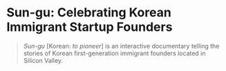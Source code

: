 # Sun-gu: Celebrating Korean Immigrant Startup Founders

> *Sun-gu* [Korean: *to pioneer*] is an interactive documentary telling the stories of Korean first-generation immigrant founders located in Silicon Valley.
